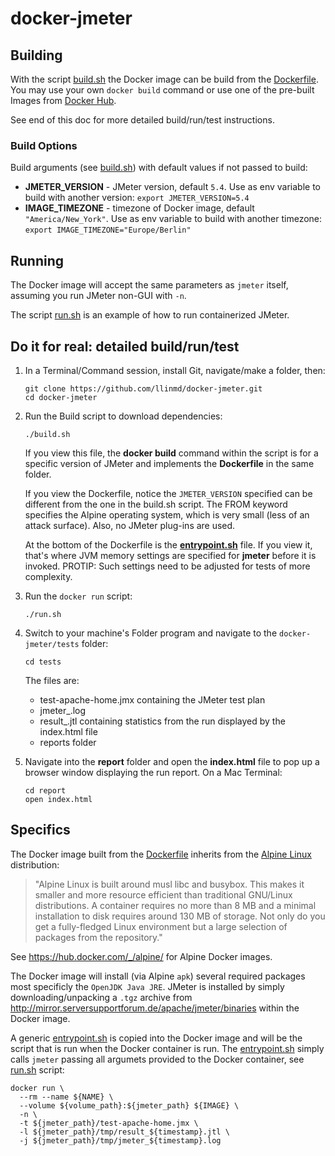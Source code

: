 # docker-jmeter
## Building

With the script [build.sh](build.sh) the Docker image can be build
from the [Dockerfile](Dockerfile). You may use your own ``docker build`` command or use one
of the pre-built Images from [Docker Hub](https://hub.docker.com/).

See end of this doc for more detailed build/run/test instructions.

### Build Options

Build arguments (see [build.sh](build.sh)) with default values if not passed to build:

- **JMETER_VERSION** - JMeter version, default ``5.4``. Use as env variable to build with another version: `export JMETER_VERSION=5.4`
- **IMAGE_TIMEZONE** - timezone of Docker image, default ``"America/New_York"``. Use as env variable to build with another timezone: `export IMAGE_TIMEZONE="Europe/Berlin"`

## Running

The Docker image will accept the same parameters as ``jmeter`` itself, assuming
you run JMeter non-GUI with ``-n``.

The script [run.sh](run.sh) is an example of how to run containerized JMeter.

## Do it for real: detailed build/run/test

1. In a Terminal/Command session, install Git, navigate/make a folder, then:

   ```
   git clone https://github.com/llinmd/docker-jmeter.git
   cd docker-jmeter
   ```

2. Run the Build script to download dependencies:

   ```
   ./build.sh
   ```
   If you view this file, the <strong>docker build</strong> command within the script is for a specific version of JMeter and implements the <strong>Dockerfile</strong> in the same folder. 
   
   If you view the Dockerfile, notice the `JMETER_VERSION` specified can be different from the one in the build.sh script. The FROM keyword specifies the Alpine operating system, which is very small (less of an attack surface). Also, no JMeter plug-ins are used.
   
   At the bottom of the Dockerfile is the <strong>[entrypoint.sh](entrypoint.sh)</strong> file. If you view it, that's where JVM memory settings are specified for <strong>jmeter</strong> before it is invoked. PROTIP: Such settings need to be adjusted for tests of more complexity.

3. Run the ``docker run`` script:

   ```
   ./run.sh
   ```

4. Switch to your machine's Folder program and navigate to the ``docker-jmeter/tests`` folder:
   
   ```
   cd tests
   ```
   
   The files are:

   * test-apache-home.jmx containing the JMeter test plan
   * jmeter_<date-time-stamp>.log
   * result_<date-time-stamp>.jtl containing statistics from the run displayed by the index.html file
   * reports folder

5. Navigate into the <strong>report</strong> folder and open the <strong>index.html</strong> file to pop up a browser window displaying the run report. On a Mac Terminal:
   
   ```
   cd report
   open index.html
   ```

## Specifics

The Docker image built from the 
[Dockerfile](Dockerfile) inherits from the [Alpine Linux](https://www.alpinelinux.org) distribution:

> "Alpine Linux is built around musl libc and busybox. This makes it smaller 
> and more resource efficient than traditional GNU/Linux distributions. 
> A container requires no more than 8 MB and a minimal installation to disk 
> requires around 130 MB of storage. 
> Not only do you get a fully-fledged Linux environment but a large selection of packages from the repository."

See https://hub.docker.com/_/alpine/ for Alpine Docker images.

The Docker image will install (via Alpine ``apk``) several required packages most specificly
the ``OpenJDK Java JRE``.  JMeter is installed by simply downloading/unpacking a ``.tgz`` archive
from http://mirror.serversupportforum.de/apache/jmeter/binaries within the Docker image.

A generic [entrypoint.sh](entrypoint.sh) is copied into the Docker image and
will be the script that is run when the Docker container is run. The
[entrypoint.sh](entrypoint.sh) simply calls ``jmeter`` passing all argumets provided
to the Docker container, see [run.sh](run.sh) script:

```
docker run \
  --rm --name ${NAME} \
  --volume ${volume_path}:${jmeter_path} ${IMAGE} \
  -n \
  -t ${jmeter_path}/test-apache-home.jmx \
  -l ${jmeter_path}/tmp/result_${timestamp}.jtl \
  -j ${jmeter_path}/tmp/jmeter_${timestamp}.log 
```
